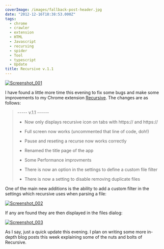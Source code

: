 ```yaml
---
coverImage: /images/fallback-post-header.jpg
date: "2012-12-16T18:38:53.000Z"
tags:
  - chrome
  - crawler
  - extension
  - HTML
  - Javascript
  - recursing
  - spider
  - Tool
  - typescript
  - Update
title: Recursive v.1.1
---
```


[![Screenshot_001](/wp-content/uploads/2012/12/Screenshot_001-1024x423.png)](https://mikecann.co.uk/personal-project/recursive-v-1-1/attachment/screenshot_001/)

I have found a little more time this evening to fix some bugs and make some improvements to my Chrome extension [Recursive](https://chrome.google.com/webstore/detail/recursive/hbgbcmcmpiiciafmolmoapfgegbhbmcc?hl=en). The changes are as follows:

<!-- more -->

> ----- v.1.1 ------
>
> - Now only displays recursive icon on tabs with https:// and https://
>
> - Full screen now works (uncommented that line of code, doh!)
>
> - Pause and reseting a recurse now works correctly
>
> - Renamed the title page of the app
>
> - Some Performance improvments
>
> - There is now an option in the settings to define a custom file filter
>
> - There is now a setting to disable removing duplicate files

One of the main new additions is the ability to add a custom filter in the settings which recursive uses when parsing a file:

[![Screenshot_002](/wp-content/uploads/2012/12/Screenshot_002.png)](https://mikecann.co.uk/personal-project/recursive-v-1-1/attachment/screenshot_002/)

If any are found they are then displayed in the files dialog:

[![Screenshot_003](/wp-content/uploads/2012/12/Screenshot_003.png)](https://mikecann.co.uk/personal-project/recursive-v-1-1/attachment/screenshot_003/)

As I say, just a quick update this evening. I plan on writing some more in-depth blog posts this week explaining some of the nuts and bolts of Recursive.
